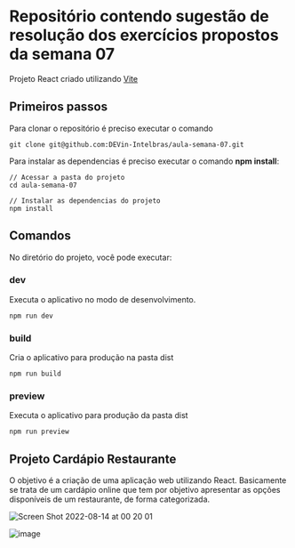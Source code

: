 # Repositório contendo sugestão de resolução dos exercícios propostos da semana 07

Projeto React criado utilizando [Vite](https://vitejs.dev/)

## Primeiros passos

Para clonar o repositório é preciso executar o comando

```
git clone git@github.com:DEVin-Intelbras/aula-semana-07.git
```

Para instalar as dependencias é preciso executar o comando **npm install**:

```
// Acessar a pasta do projeto
cd aula-semana-07

// Instalar as dependencias do projeto
npm install
```

## Comandos

No diretório do projeto, você pode executar:

### **dev**

Executa o aplicativo no modo de desenvolvimento.

```
npm run dev
```

### **build**

Cria o aplicativo para produção na pasta dist

```
npm run build
```

### **preview**

Executa o aplicativo para produção da pasta dist

```
npm run preview
```

## Projeto Cardápio Restaurante

O objetivo é a criação de uma aplicação web utilizando React.
Basicamente se trata de um cardápio online que tem por objetivo apresentar as opções disponíveis de um restaurante, de forma categorizada.

![Screen Shot 2022-08-14 at 00 20 01](https://user-images.githubusercontent.com/66982809/184521083-70fe0392-eacb-4a80-8105-28fb475eff86.png)

![image](https://user-images.githubusercontent.com/66982809/184521099-f91a303a-01c7-4311-a4d2-920cdad66968.png)
